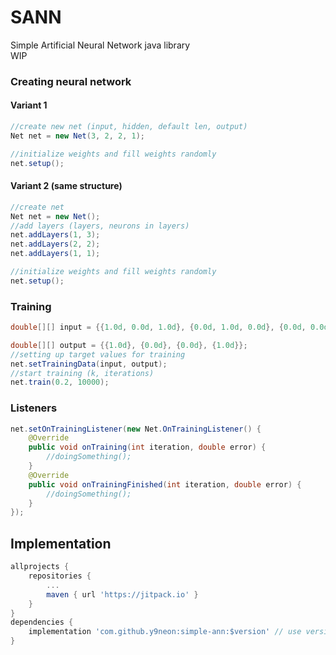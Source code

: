 # SANN
Simple Artificial Neural Network java library  
WIP

### Creating neural network
#### Variant 1
```java
//create new net (input, hidden, default len, output)
Net net = new Net(3, 2, 2, 1);

//initialize weights and fill weights randomly
net.setup();
```

#### Variant 2 (same structure)
```java
//create net
Net net = new Net();
//add layers (layers, neurons in layers)
net.addLayers(1, 3);
net.addLayers(2, 2);
net.addLayers(1, 1);

//initialize weights and fill weights randomly
net.setup();
```

### Training
```java
double[][] input = {{1.0d, 0.0d, 1.0d}, {0.0d, 1.0d, 0.0d}, {0.0d, 0.0d, 1.0d}, {1.0d, 0.0d, 1.0d}};

double[][] output = {{1.0d}, {0.0d}, {0.0d}, {1.0d}};
//setting up target values for training
net.setTrainingData(input, output);
//start training (k, iterations)
net.train(0.2, 10000);
```

### Listeners
```java
net.setOnTrainingListener(new Net.OnTrainingListener() {
	@Override
	public void onTraining(int iteration, double error) {
		//doingSomething();
	}
	@Override
	public void onTrainingFinished(int iteration, double error) {
		//doingSomething();
	}
});
```
## Implementation
```groovy
allprojects {
	repositories {
		...
		maven { url 'https://jitpack.io' }
	}
}
dependencies {
	implementation 'com.github.y9neon:simple-ann:$version' // use version from releases or use '-SNAPSHOT'
}
```
